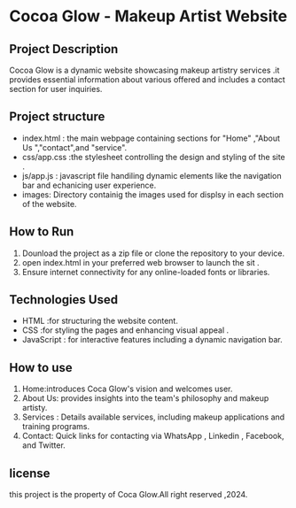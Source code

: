 # Cocoa Glow - Makeup Artist Website

## Project Description 
Cocoa Glow is a dynamic website showcasing makeup artistry services .it provides essential information about various offered and includes a contact section for user inquiries.

## Project structure
  - index.html : the main webpage containing       sections for "Home" ,"About Us ","contact",and   "service".
  - css/app.css :the stylesheet controlling the design and styling of the site .
  - js/app.js : javascript file handiling dynamic elements like the navigation bar and echanicing user experience.
  - images: Directory containig the images used for displsy in each section of the website. 

## How to Run 
1. Dounload the project as a zip file or clone the repository to your device.
2. open index.html in your preferred web browser  to launch the sit .
3. Ensure internet connectivity for any online-loaded fonts or libraries.
 
##  Technologies Used
- HTML :for structuring the website content.
- CSS :for styling the pages and  enhancing visual appeal .
- JavaScript : for interactive features including a dynamic navigation bar.

## How to use 
1. Home:introduces Coca Glow's vision and welcomes user.
2. About Us: provides insights into the team's philosophy and makeup artisty.
3. Services : Details available services, including makeup applications and training programs.
4. Contact: Quick links for contacting via
WhatsApp , Linkedin , Facebook, and Twitter.

## license 
this project is the property of Coca Glow.All right reserved ,2024.
